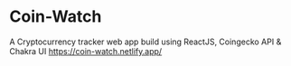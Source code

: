 # Coin-Watch
A Cryptocurrency tracker web app build using ReactJS, Coingecko API &amp; Chakra UI
https://coin-watch.netlify.app/

